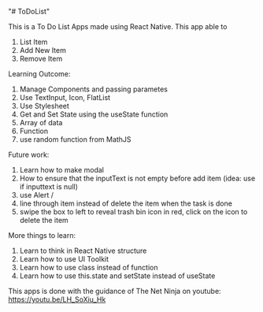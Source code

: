 "# ToDoList" 

This is a To Do List Apps made using React Native. This app able to
1. List Item
2. Add New Item
3. Remove Item

Learning Outcome:
1. Manage Components and passing parametes
2. Use TextInput, Icon, FlatList
3. Use Stylesheet
4. Get and Set State using the useState function
5. Array of data
6. Function
7. use random function from MathJS 

Future work:
1. Learn how to make modal
2. How to ensure that the inputText is not empty before add item (idea: use if inputtext is null)
3. use Alert /
4. line through item instead of delete the item when the task is done
5. swipe the box to left to reveal trash bin icon in red, click on the icon to delete the item

More things to learn:
1. Learn to think in React Native structure
2. Learn how to use UI Toolkit
3. Learn how to use class instead of function
4. Learn how to use this.state and setState instead of useState

This apps is done with the guidance of The Net Ninja on youtube: https://youtu.be/LH_SoXiu_Hk
